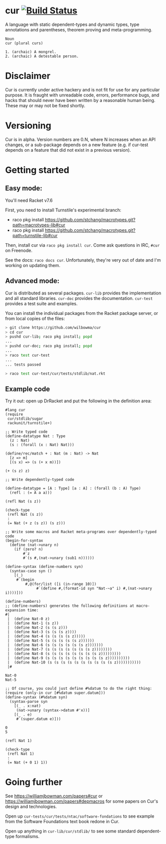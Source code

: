 cur [![Build Status](https://travis-ci.org/stchang/cur.svg?branch=turnstile-core)](https://travis-ci.org/stchang/cur/)
===

A language with static dependent-types and dynamic types, type
annotations and parentheses, theorem proving and meta-programming.

```
Noun
cur (plural curs)

1. (archaic) A mongrel.
2. (archaic) A detestable person.
```

Disclaimer
==========
Cur is currently under active hackery and is not fit for use for any
particular purpose. It is fraught with unreadable code, errors,
performance bugs, and hacks that should never have been written by a
reasonable human being.
These may or may not be fixed shortly.

Versioning
=======
Cur is in alpha. Version numbers are 0.N, where N increases when an
API changes, or a sub-package depends on a new feature (e.g. if
cur-test depends on a feature that did not exist in a previous version).

Getting started
===============

## Easy mode:
You'll need Racket v7.6

First, you need to install Turnstile's experimental branch:
- raco pkg install https://github.com/stchang/macrotypes.git?path=macrotypes-lib#cur
- raco pkg install https://github.com/stchang/macrotypes.git?path=turnstile-lib#cur

Then, install cur via `raco pkg install cur`.
Come ask questions in IRC, `#cur` on Freenode.

See the docs: `raco docs cur`. Unfortunately, they're very out of date and I'm
working on updating them.

## Advanced mode:
Cur is distributed as several packages.
`cur-lib` provides the implementation and all standard libraries.
`cur-doc` provides the documentation.
`cur-test` provides a test suite and examples.

You can install the individual packages from the Racket package server, or from
local copies of the files:

```sh
> git clone https://github.com/wilbowma/cur
> cd cur
> pushd cur-lib; raco pkg install; popd
...
> pushd cur-doc; raco pkg install; popd
...
> raco test cur-test
...
... tests passed
```

```sh
> raco test cur-test/cur/tests/stdlib/nat.rkt
```

## Example code
Try it out: open up DrRacket and put the following in the definition area:


```racket
#lang cur
(require
 cur/stdlib/sugar
 rackunit/turnstile+)

;; Write typed code
(define-datatype Nat : Type
  (z : Nat)
  (s : (forall (x : Nat) Nat)))

(define/rec/match + : Nat (m : Nat) -> Nat
  [z => m]
  [(s x) => (s (+ x m))])

(+ (s z) z)

;; Write dependently-typed code

(define-datatype = [A : Type] [a : A] : (forall (b : A) Type)
  (refl : (= A a a)))

(refl Nat (s z))

(check-type
 (refl Nat (s z))
 :
 (= Nat (+ z (s z)) (s z)))

;; Write some macros and Racket meta-programs over dependently-typed code
(begin-for-syntax
  (define (nat->unary n)
    (if (zero? n)
        #`z
        #`(s #,(nat->unary (sub1 n))))))

(define-syntax (define-numbers syn)
  (syntax-case syn ()
    [(_)
     #`(begin
         #,@(for/list ([i (in-range 10)])
              #`(define #,(format-id syn "Nat-~a" i) #,(nat->unary i))))]))

(define-numbers)
;; (define-numbers) generates the following definitions at macro-expansion time:
#|
 |  (define Nat-0 z)
 |  (define Nat-1 (s z))
 |  (define Nat-2 (s (s z)))
 |  (define Nat-3 (s (s (s z))))
 |  (define Nat-4 (s (s (s (s z)))))
 |  (define Nat-5 (s (s (s (s (s z))))))
 |  (define Nat-6 (s (s (s (s (s (s z)))))))
 |  (define Nat-7 (s (s (s (s (s (s (s z))))))))
 |  (define Nat-8 (s (s (s (s (s (s (s (s z)))))))))
 |  (define Nat-9 (s (s (s (s (s (s (s (s (s z))))))))))
 |  (define Nat-10 (s (s (s (s (s (s (s (s (s (s z)))))))))))
 |#

Nat-0
Nat-5

;; Of course, you could just define #%datum to do the right thing:
(require (only-in cur [#%datum super.datum]))
(define-syntax (#%datum syn)
  (syntax-parse syn
    [(_ . x:nat)
     (nat->unary (syntax->datum #'x))]
    [(_ . e)
     #`(super.datum e)]))

0
5

(refl Nat 1)

(check-type
 (refl Nat 1)
 :
 (= Nat (+ 0 1) 1))
```

Going further
=============

See https://williamjbowman.com/papers#cur or
https://williamjbowman.com/papers#depmacros for some papers on Cur's design and
technologies.

Open up `cur-tests/cur/tests/ntac/software-fondations` to see example from the
Software Foundations text book redone in Cur.

Open up anything in `cur-lib/cur/stdlib/` to see some standard dependent-type
formalisms.
